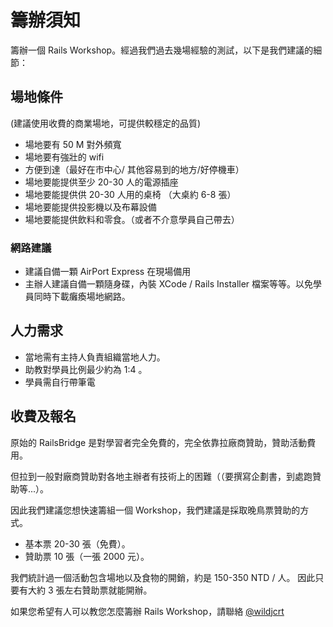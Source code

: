 # 籌辦須知

籌辦一個 Rails Workshop。經過我們過去幾場經驗的測試，以下是我們建議的細節：

## 場地條件

(建議使用收費的商業場地，可提供較穩定的品質)

* 場地要有 50 M 對外頻寬
* 場地要有強壯的 wifi
* 方便到達（最好在市中心/ 其他容易到的地方/好停機車）
* 場地要能提供至少 20-30 人的電源插座
* 場地要能提供供 20-30 人用的桌椅 （大桌約 6-8 張）
* 場地要能提供投影機以及布幕設備
* 場地要能提供飲料和零食。（或者不介意學員自己帶去）

### 網路建議

* 建議自備一顆 AirPort Express 在現場備用
* 主辦人建議自備一顆隨身碟，內裝 XCode / Rails Installer 檔案等等。以免學員同時下載癱瘓場地網路。

## 人力需求

* 當地需有主持人負責組織當地人力。
* 助教對學員比例最少約為 1:4 。
* 學員需自行帶筆電

## 收費及報名

原始的 RailsBridge 是對學習者完全免費的，完全依靠拉廠商贊助，贊助活動費用。

但拉到一般對廠商贊助對各地主辦者有技術上的困難（（要撰寫企劃書，到處跑贊助等...）。

因此我們建議您想快速籌組一個 Workshop，我們建議是採取晚鳥票贊助的方式。

* 基本票 20-30 張（免費）。
* 贊助票 10 張（一張 2000 元）。

我們統計過一個活動包含場地以及食物的開銷，約是 150-350 NTD / 人。
因此只要有大約 3 張左右贊助票就能開辦。

如果您希望有人可以教您怎麼籌辦 Rails Workshop，請聯絡 [@wildjcrt](http://twitter.com/wildjcrt)



